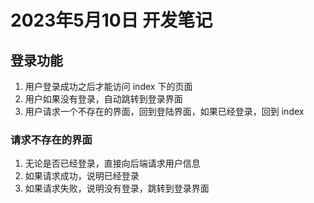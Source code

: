 # 2023年5月10日 开发笔记

## 登录功能

1. 用户登录成功之后才能访问 index 下的页面
2. 用户如果没有登录，自动跳转到登录界面
3. 用户请求一个不存在的界面，回到登陆界面，如果已经登录，回到 index

### 请求不存在的界面

1. 无论是否已经登录，直接向后端请求用户信息
2. 如果请求成功，说明已经登录
3. 如果请求失败，说明没有登录，跳转到登录界面